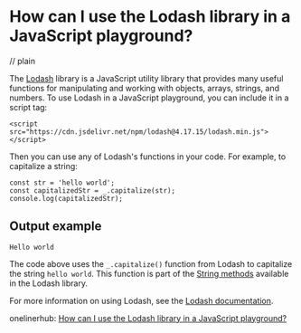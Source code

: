 # How can I use the Lodash library in a JavaScript playground?
// plain

The [Lodash](https://lodash.com/) library is a JavaScript utility library that provides many useful functions for manipulating and working with objects, arrays, strings, and numbers. To use Lodash in a JavaScript playground, you can include it in a script tag:

```
<script src="https://cdn.jsdelivr.net/npm/lodash@4.17.15/lodash.min.js"></script>
```

Then you can use any of Lodash's functions in your code. For example, to capitalize a string:

```
const str = 'hello world';
const capitalizedStr = _.capitalize(str);
console.log(capitalizedStr);
```

## Output example

```
Hello world
```

The code above uses the `_.capitalize()` function from Lodash to capitalize the string `hello world`. This function is part of the [String methods](https://lodash.com/docs/4.17.15#capitalize) available in the Lodash library.

For more information on using Lodash, see the [Lodash documentation](https://lodash.com/docs/4.17.15/).

onelinerhub: [How can I use the Lodash library in a JavaScript playground?](https://onelinerhub.com/javascript-lodash/how-can-i-use-the-lodash-library-in-a-javascript-playground)